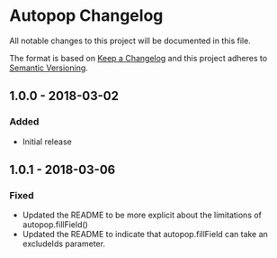 # Autopop Changelog

All notable changes to this project will be documented in this file.

The format is based on [Keep a Changelog](http://keepachangelog.com/) and this project adheres to [Semantic Versioning](http://semver.org/).

## 1.0.0 - 2018-03-02
### Added
- Initial release

## 1.0.1 - 2018-03-06
### Fixed
- Updated the README to be more explicit about the limitations of autopop.fillField()
- Updated the README to indicate that autopop.fillField can take an excludeIds parameter.
